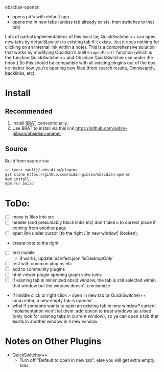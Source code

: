 
obsidian-opener:
* opens pdfs with default app
* opens md in new tabs (unless tab already exists, then switches to that tab)



Lots of partial implementations of this exist (ie, QuickSwitcher++ can open new tabs by default&switch to existing tab if it exists...but it does nothing for clicking on an internal link within a note). This is a comprehensive solution that works by modifying Obsidian's built-in `openFile()` function (which is the function QuickSwitcher++ and Obsidian QuickSwitcher use under the hood.) So this should be compatible with all existing plugins out of the box, no matter how you're opening new files (from search results, Omnisearch, backlinks, etc). 
 

# Install
## Recommended
1. Install [BRAT](https://github.com/TfTHacker/obsidian42-brat) conventionally.
2. Use BRAT to install via this link https://github.com/aidan-gibson/obsidian-opener

## Source
Build from source via:
```sh
cd {your vault}/.obsidian/plugins
git clone https://github.com/aidan-gibson/obsidian-opener
npm install
npm run build
```

# ToDo:
- [ ] move ts files into src
- [ ] header (and presumably block links etc) don't take u to correct place if coming from another page
- [ ] open link under cursor [to the right / in new window] (broken), 
- create note to the right
- [ ] test mobile
  - if works, update manifest.json 'isDesktopOnly'
- [ ] test with common plugins etc
- [ ] add to community plugins
- [ ] html viewer plugin
opening graph view ruins
- [ ] if existing tab in minimized obsid window, the tab is still selected within that window but the window doesn't unminimize
- if middle click or right click > open in new tab or QuickSwitcher++ cmd+enter, a new empty tab is opened
- what if someone wants to open an existing tab in new window? current implementation won't let them. add option to treat windows as siloed (only look for existing tabs in current window), so ya can open a tab that exists in another window in a new window
# Notes on Other Plugins
* QuickSwitcher++
  * Turn off "Default to open in new tab"; else you will get extra empty tabs
